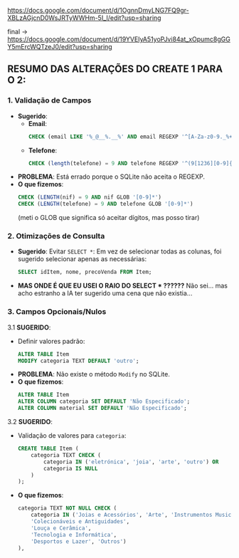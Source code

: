 https://docs.google.com/document/d/1OgnnDmyLNG7FQ9gr-XBLzAGjcnD0WsJRTyWWHm-5I_I/edit?usp=sharing

final -> https://docs.google.com/document/d/19YVEIyA51yoPJvi84at_xOpumc8gGGY5mErcWQTzeJ0/edit?usp=sharing

## RESUMO DAS ALTERAÇÕES DO CREATE 1 PARA O 2:

### 1. **Validação de Campos**
   - **Sugerido**: 
     - **Email**: 
       ```sql
       CHECK (email LIKE '%_@__%.__%' AND email REGEXP '^[A-Za-z0-9._%+-]+@[A-Za-z0-9.-]+\.[A-Z|a-z]{2,}$')
       ```
     - **Telefone**: 
       ```sql
       CHECK (length(telefone) = 9 AND telefone REGEXP '^(9[1236][0-9]{7})$')
       ```
   - **PROBLEMA**: Está errado porque o SQLite não aceita o REGEXP.
   - **O que fizemos**:
     ```sql
     CHECK (LENGTH(nif) = 9 AND nif GLOB '[0-9]*')
     CHECK (LENGTH(telefone) = 9 AND telefone GLOB '[0-9]*')
     ```
     (meti o GLOB que significa só aceitar dígitos, mas posso tirar)

### 2. **Otimizações de Consulta**
   - **Sugerido**: Evitar `SELECT *`: Em vez de selecionar todas as colunas, foi sugerido selecionar apenas as necessárias:
     ```sql
     SELECT idItem, nome, precoVenda FROM Item;
     ```
   - **MAS ONDE É QUE EU USEI O RAIO DO SELECT * ??????** Não sei... mas acho estranho a IA ter sugerido uma cena que não existia...

### 3. **Campos Opcionais/Nulos**
   3.1 **SUGERIDO**: 
   - Definir valores padrão:
     ```sql
     ALTER TABLE Item
     MODIFY categoria TEXT DEFAULT 'outro';
     ```
   - **PROBLEMA**: Não existe o método `Modify` no SQLite.
   - **O que fizemos**:
     ```sql
     ALTER TABLE Item
     ALTER COLUMN categoria SET DEFAULT 'Não Especificado';
     ALTER COLUMN material SET DEFAULT 'Não Especificado';
     ```

   3.2 **SUGERIDO**:
   - Validação de valores para `categoria`:
     ```sql
     CREATE TABLE Item (
         categoria TEXT CHECK (
             categoria IN ('eletrónica', 'joia', 'arte', 'outro') OR
             categoria IS NULL
         )
     );
     ```
   - **O que fizemos**:
     ```sql
     categoria TEXT NOT NULL CHECK (
         categoria IN ('Joias e Acessórios', 'Arte', 'Instrumentos Musicais',
         'Colecionáveis e Antiguidades',
         'Louça e Cerâmica',
         'Tecnologia e Informática',
         'Desportos e Lazer', 'Outros')
     ),
     ```
